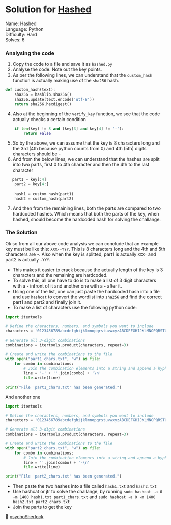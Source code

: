 # Solution for [Hashed](https://trycrack.me/chall?ch=44)

Name: Hashed<br>
Language: Python<br>
Difficulty: Hard<br>
Solves: 6<br>

### Analysing the code
1. Copy the code to a file and save it as `hashed.py`
2. Analyse the code. Note out the key points.
3. As per the following lines, we can understand that the `custom_hash` function is actually making use of the `sha256` hash.
```python
def custom_hash(text):
    sha256 = hashlib.sha256()
    sha256.update(text.encode('utf-8'))
    return sha256.hexdigest()
```
4. Also at the beginning of the `verify_key` function, we see that the code actually checks a certain condition
```python
    if len(key) != 8 and (key[3] and key[4] != '-'):
        return False
```
5. So by the above, we can assume that the key is 8 characters long and the 3rd (4th because python counts from 0) and 4th (5th) digits characters should be -
6. And from the below lines, we can understand that the hashes are split into two parts, first 0 to 4th character and then the 4th to the last character
```python
   part1 = key[:4]
    part2 = key[4:]
    
    hash1 = custom_hash(part1)
    hash2 = custom_hash(part2)
```
7. And then from the remaining lines, both the parts are compared to two hardcoded hashes. Which means that both the parts of the key, when hashed, should become the hardcoded hash for solving the challange.

### The Solution

Ok so from all our above code analysis we can conclude that an example key must be like this: `XXX--YYY`. This is 8 characters long and the 4th and 5th characters are -.
Also when the key is splitted, part1 is actually `XXX-` and part2 is actually `-YYY`.
- This makes it easier to crack because the actually length of the key is 3 characters and the remaining are hardcoded.
- To solve this, all one have to do is to make a list of 3 digit characters with a - infront of it and another one with a - after it.
- Using one of the list, one can just paste the hardcoded hash into a file and use `hashcat` to convert the wordlist into `sha256` and find the correct part1 and part2 and finally join it.
- To make a list of characters use the following python code:
```python
import itertools

# Define the characters, numbers, and symbols you want to include
characters = '0123456789abcdefghijklmnopqrstuvwxyzABCDEFGHIJKLMNOPQRSTUVWXYZ!"#$%&\'()*+,-./:;<=>?@[\\]^_`{|}~'

# Generate all 3-digit combinations
combinations = itertools.product(characters, repeat=3)

# Create and write the combinations to the file
with open("part1_chars.txt", "w") as file:
    for combo in combinations:
        # Join the combination elements into a string and append a hyphen
        line = '-' + ''.join(combo) + '\n'
        file.write(line)

print("File 'part1_chars.txt' has been generated.")
```
And  another one
```python
import itertools

# Define the characters, numbers, and symbols you want to include
characters = '0123456789abcdefghijklmnopqrstuvwxyzABCDEFGHIJKLMNOPQRSTUVWXYZ!"#$%&\'()*+,-./:;<=>?@[\\]^_`{|}~'

# Generate all 3-digit combinations
combinations = itertools.product(characters, repeat=3)

# Create and write the combinations to the file
with open("part2_chars.txt", "w") as file:
    for combo in combinations:
        # Join the combination elements into a string and append a hyphen
        line = ''.join(combo) + '-\n'
        file.write(line)

print("File 'part2_chars.txt' has been generated.")
```
- Then paste the two hashes into a file called `hash1.txt` and `hash2.txt`
- Use hashcat or jtr to solve the challange, by running `sudo hashcat -a 0 -m 1400 hash1.txt part1_chars.txt` and `sudo hashcat -a 0 -m 1400 hash2.txt part2_chars.txt`
- Join the parts to get the key

💙 [psychoSherlock](https://www.linkedin.com/in/athul-prakash-nj-564a80226/)

